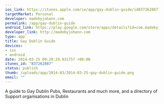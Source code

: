 ```yaml
--- 
ios_link: https://itunes.apple.com/ie/app/gay-dublin-guide/id837262887?mt=8
targetMarket: Personal
developer: madebyjohann.com
permalink: /app/gay-dublin-guide
android_link: https://play.google.com/store/apps/details?id=com.madebyjohann.dgg
developer_link: http://madebyjohann.com
type: app
title: Gay Dublin Guide
devices: 
- ios
- android
date: 2014-03-25 09:28:29.931757 +00:00
itunes_id: "837262887"
status: publish
thumb: /uploads/app/2014-03/2014-03-25-gay-dublin-guide.png
email: ""
---
```


A guide to Gay Dublin Pubs, Restaurants and much more, and a directory of Support organisations in Dublin

